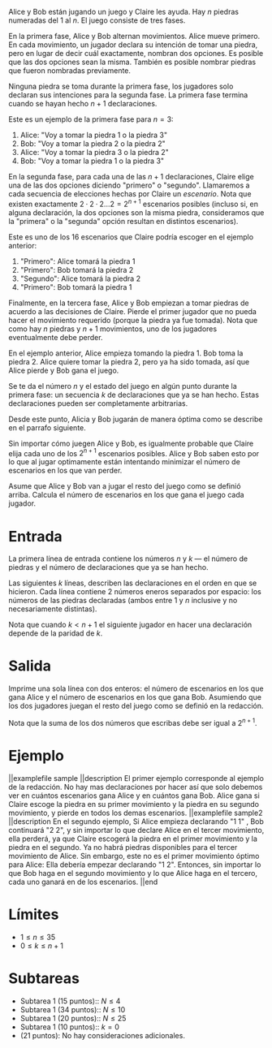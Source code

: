 Alice y Bob están jugando un juego y Claire les ayuda. Hay $n$ piedras numeradas del $1$ al $n$. El juego consiste de tres fases.

En la primera fase, Alice y Bob alternan movimientos. Alice mueve primero. En cada movimiento, un jugador declara su intención de tomar una piedra, pero en lugar de decir cuál exactamente, nombran dos opciones. Es posible que las dos opciones sean la misma. También es posible nombrar piedras que fueron nombradas previamente.

Ninguna piedra se toma durante la primera fase, los jugadores solo declaran sus intenciones para la segunda fase. La primera fase termina cuando se hayan hecho $n + 1$ declaraciones.

Este es un ejemplo de la primera fase para $n = 3$:

1. Alice: "Voy a tomar la piedra 1 o la piedra 3"
2. Bob: "Voy a tomar la piedra 2 o la piedra 2"
3. Alice: "Voy a tomar la piedra 3 o la piedra 2"
4. Bob: "Voy a tomar la piedra 1 o la piedra 3"

En la segunda fase, para cada una de las $n + 1$ declaraciones, Claire elige una de las dos opciones diciendo "primero" o "segundo". Llamaremos a cada secuencia de elecciones hechas por Claire un _escenario_. Nota que existen exactamente $2 · 2 · 2 ... 2 = 2^{n + 1}$ escenarios posibles (incluso si, en alguna declaración, la dos opciones son la misma piedra, consideramos que la "primera" o la "segunda" opción resultan en distintos escenarios).

Este es uno de los 16 escenarios que Claire podría escoger en el ejemplo anterior:

1. "Primero": Alice tomará la piedra 1
2. "Primero": Bob tomará la piedra 2
3. "Segundo": Alice tomará la piedra 2
4. "Primero": Bob tomará la piedra 1

Finalmente, en la tercera fase, Alice y Bob empiezan a tomar piedras de acuerdo a las decisiones de Claire. Pierde el primer jugador que no pueda hacer el movimiento requerido (porque la piedra ya fue tomada). Nota que como hay $n$ piedras y $n + 1$ movimientos, uno de los jugadores eventualmente debe perder.

En el ejemplo anterior, Alice empieza tomando la piedra 1. Bob toma la piedra 2. Alice quiere tomar la piedra 2, pero ya ha sido tomada, así que Alice pierde y Bob gana el juego.

Se te da el número $n$ y el estado del juego en algún punto durante la primera fase: un secuencia $k$ de declaraciones que ya se han hecho. Estas declaraciones pueden ser completamente arbitrarias.

Desde este punto, Alicia y Bob jugarán de manera óptima como se describe en el parrafo siguiente.

Sin importar cómo juegen Alice y Bob, es igualmente probable que Claire elija cada uno de los $2^{n+1}$ escenarios posibles. Alice y Bob saben esto por lo que al jugar optimamente están intentando minimizar el número de escenarios en los que van perder.

Asume que Alice y Bob van a jugar el resto del juego como se definió arriba. Calcula el número de escenarios en los que gana el juego cada jugador.

# Entrada

La primera línea de entrada contiene los números $n$ y $k$ — el número de piedras y el número de declaraciones que ya se han hecho.

Las siguientes $k$ líneas, describen las declaraciones en el orden en que se hicieron. Cada línea contiene 2 números eneros separados por espacio: los números de las piedras declaradas (ambos entre $1$ y $n$ inclusive y no necesariamente distintas).

Nota que cuando $k < n + 1$ el siguiente jugador en hacer una declaración depende de la paridad de $k$.

# Salida

Imprime una sola línea con dos enteros: el número de escenarios en los que gana Alice y el número de escenarios en los que gana Bob. Asumiendo que los dos jugadores juegan el resto del juego como se definió en la redacción.

Nota que la suma de los dos números que escribas debe ser igual a $2^{n + 1}$.

# Ejemplo

||examplefile
sample
||description
El primer ejemplo corresponde al ejemplo de la redacción. No hay mas declaraciones por hacer así que solo debemos ver en cuántos escenarios gana Alice y en cuántos gana Bob. Alice gana si Claire escoge la piedra en su primer movimiento y la piedra en su segundo movimiento, y pierde en todos los demas escenarios.
||examplefile
sample2
||description
En el segundo ejemplo, Si Alice empieza declarando "​1 1​" , Bob continuará "​2 2​", y sin importar lo que declare Alice en el tercer movimiento, ella perderá, ya que Claire escogerá la piedra en el primer movimiento y la piedra en el segundo. Ya no habrá piedras disponibles para el tercer movimiento de Alice. Sin embargo, este no es el primer movimiento óptimo para Alice: Ella debería empezar declarando "​1 2​". Entonces, sin importar lo que Bob haga en el segundo movimiento y lo que Alice haga en el tercero, cada uno ganará en de los escenarios.
||end

# Límites

- $1 \leq n \leq 35$
- $0 \leq k \leq n + 1$

# Subtareas

- Subtarea 1 (15 puntos):: $N \leq 4$
- Subtarea 1 (34 puntos):: $N \leq 10$
- Subtarea 1 (20 puntos):: $N \leq 25$
- Subtarea 1 (10 puntos):: $k = 0$
- (21 puntos): No hay consideraciones adicionales.

